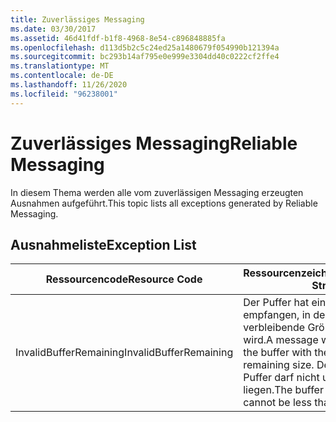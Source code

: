 ```yaml
---
title: Zuverlässiges Messaging
ms.date: 03/30/2017
ms.assetid: 46d41fdf-b1f8-4968-8e54-c896848885fa
ms.openlocfilehash: d113d5b2c5c24ed25a1480679f054990b121394a
ms.sourcegitcommit: bc293b14af795e0e999e3304dd40c0222cf2ffe4
ms.translationtype: MT
ms.contentlocale: de-DE
ms.lasthandoff: 11/26/2020
ms.locfileid: "96238001"
---
```

# <a name="reliable-messaging"></a><span data-ttu-id="6ffdc-102">Zuverlässiges Messaging</span><span class="sxs-lookup"><span data-stu-id="6ffdc-102">Reliable Messaging</span></span>

<span data-ttu-id="6ffdc-103">In diesem Thema werden alle vom zuverlässigen Messaging erzeugten Ausnahmen aufgeführt.</span><span class="sxs-lookup"><span data-stu-id="6ffdc-103">This topic lists all exceptions generated by Reliable Messaging.</span></span>  
  
## <a name="exception-list"></a><span data-ttu-id="6ffdc-104">Ausnahmeliste</span><span class="sxs-lookup"><span data-stu-id="6ffdc-104">Exception List</span></span>  
  
|<span data-ttu-id="6ffdc-105">Ressourcencode</span><span class="sxs-lookup"><span data-stu-id="6ffdc-105">Resource Code</span></span>|<span data-ttu-id="6ffdc-106">Ressourcenzeichenfolge</span><span class="sxs-lookup"><span data-stu-id="6ffdc-106">Resource String</span></span>|  
|-------------------|---------------------|  
|<span data-ttu-id="6ffdc-107">InvalidBufferRemaining</span><span class="sxs-lookup"><span data-stu-id="6ffdc-107">InvalidBufferRemaining</span></span>|<span data-ttu-id="6ffdc-108">Der Puffer hat eine Nachricht empfangen, in der die verbleibende Größe angegeben wird.</span><span class="sxs-lookup"><span data-stu-id="6ffdc-108">A message was received by the buffer with the specified remaining size.</span></span> <span data-ttu-id="6ffdc-109">Der verbleibende Puffer darf nicht unter 0 (null) liegen.</span><span class="sxs-lookup"><span data-stu-id="6ffdc-109">The buffer that remains cannot be less than zero.</span></span>|
